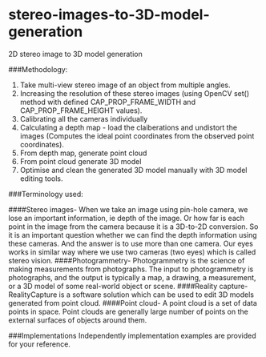 # stereo-images-to-3D-model-generation
2D stereo image to 3D model generation

###Methodology:

1. Take multi-view stereo image of an object from multiple angles.
2. Increasing the resolution of these stereo images (using OpenCV set() method with defined CAP_PROP_FRAME_WIDTH and CAP_PROP_FRAME_HEIGHT values).
3. Calibrating all the cameras individually
4. Calculating a depth map - load the claiberations and undistort the images (Computes the ideal point coordinates from the observed point coordinates).
5. From depth map, generate point cloud
6. From point cloud generate 3D model
7. Optimise and clean the generated 3D model manually with 3D model editing tools.


###Terminology used:

####Stereo images-
When we take an image using pin-hole camera, we lose an important information, ie depth of the image. Or how far is each point in the image from the camera because it is a 3D-to-2D conversion. So it is an important question whether we can find the depth information using these cameras. And the answer is to use more than one camera. Our eyes works in similar way where we use two cameras (two eyes) which is called stereo vision.
####Photogrammetry-
Photogrammetry is the science of making measurements from photographs. The input to photogrammetry is photographs, and the output is typically a map, a drawing, a measurement, or a 3D model of some real-world object or scene.
####Reality capture-
RealityCapture is a software solution which can be used to edit 3D models generated from point cloud.
####Point cloud-
A point cloud is a set of data points in space. Point clouds are generally  large number of points on the external surfaces of objects around them.

###Implementations
Independently implementation examples are provided for your reference.

